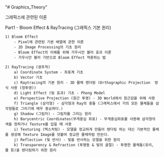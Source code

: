 "# Graphics_Theory" 

그래픽스에 관련된 이론

Part1 - Bloom Effect & RayTracing (그래픽스 기본 원리)

    1) Bloom Effect
        - Pixel에 관련된 기본 배열에 관한 이론
        - 2D Image Processing의 기초 원리
        - Bloom Effect의 이해를 위해 가우시안 블러 효과 이론
        - 가우시안 블러 기반으로 Bloom Effect 적용하는 법

    2) RayTracing (광추적)
        a) Coordinate System - 좌표계 기초
        b) Vector 기초
        c) Raytracing의 기본 원리 - 3D 물체 렌더링 (Orthographic Projection  방식 사용 (정투영))
        d) Light Effect (빛 효과) 기초 - Phong Model
        e) Perspective Projection (원근 투영) - 3D World에서 원근감을 위해 사용
        f) Triangle (삼각형) - 삼각형과 Ray의 충돌 (그래픽스에서 거의 모든 물체들을 삼각형들로 그리기에 매우 중요하다.)
        g) Shadow (그림자) - 그림자를 그리는 원리
        h) Barycentric Coordinates(무게중심 좌표) - 무게중심좌표를 사용해 삼각형의 색을 정하거나 Texture를 입힐 때 사용
        i) Texturing (텍스처링) - 모델을 정교하게 만들어 렌더링 하는 대신 기본적인 물체를 생성해 Texture Image를 덧붙여 정교한 물체처럼 만든다.
        j) Reflection (빛 반사) - 빛을 반사하는 모델을 위한 원리
        k) Transparency & Refraction (투명동 & 빛의 굴절) - 투명한 물체들(유리, 물 등)을 렌더링하기 위한 원리